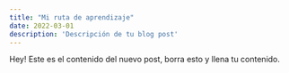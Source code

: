 ```yaml
---
title: "Mi ruta de aprendizaje"
date: 2022-03-01
description: 'Descripción de tu blog post'
---
```


Hey! Este es el contenido del nuevo post, borra esto y llena tu contenido.
